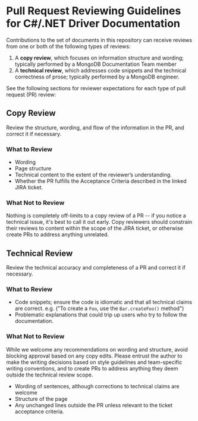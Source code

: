 # Pull Request Reviewing Guidelines for C#/.NET Driver Documentation

Contributions to the set of documents in this repository can receive reviews from one or both of the following types of reviews:

1. A **copy review**, which focuses on information structure and wording; typically performed by a MongoDB Documentation Team member
2. A **technical review**, which addresses code snippets and the technical correctness of prose; typically performed by a MongoDB engineer.

See the following sections for reviewer expectations for each type of pull request (PR) review:

## Copy Review

Review the structure, wording, and flow of the information in the PR, and correct it if necessary.

### What to Review

- Wording
- Page structure
- Technical content to the extent of the reviewer’s understanding.
- Whether the PR fulfills the Acceptance Criteria described in the
  linked JIRA ticket.

### What Not to Review

Nothing is completely off-limits to a copy review of a PR -- if you notice a technical issue, it's best to call it out early.
Copy reviewers should constrain their reviews to content within the scope of the JIRA ticket, or otherwise create PRs to address anything unrelated.

## Technical Review

Review the technical accuracy and completeness of a PR and correct it if necessary.

### What to Review

- Code snippets; ensure the code is idiomatic and that all technical claims are correct. e.g. ("To create a `Foo`, use the `Bar.createFoo()` method")
- Problematic explanations that could trip up users who try to follow the documentation.

### What Not to Review

While we welcome any recommendations on wording and structure, avoid blocking approval based on any copy edits. Please entrust the author to make the writing decisions based on style guidelines and team-specific writing conventions, and to create PRs to address anything they deem outside the technical review scope.

- Wording of sentences, although corrections to technical claims are welcome
- Structure of the page
- Any unchanged lines outside the PR unless relevant to the ticket acceptance criteria.
